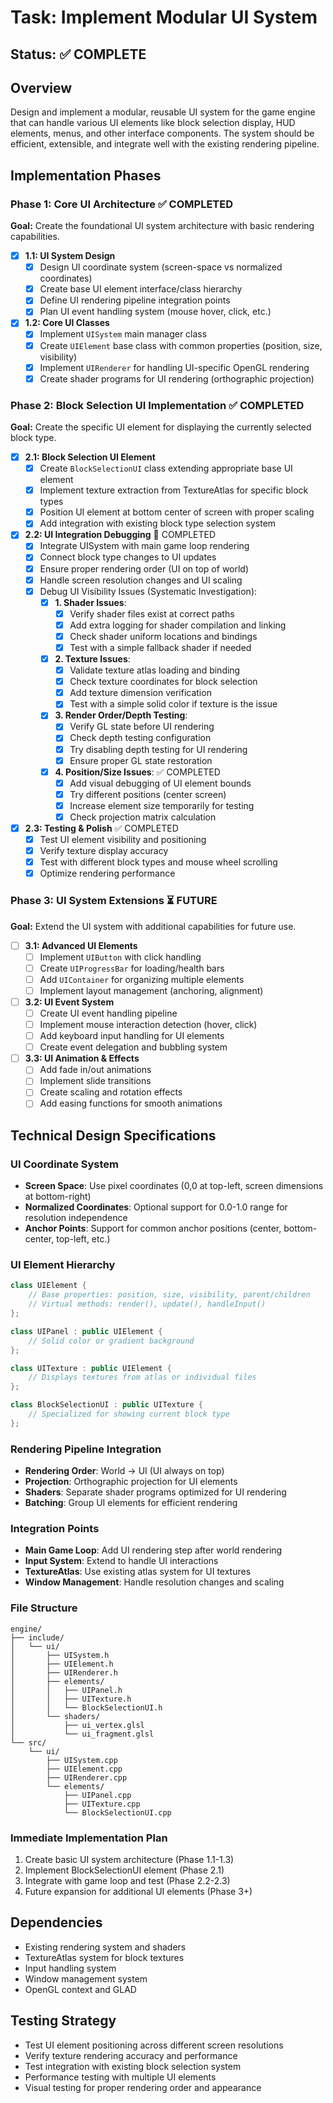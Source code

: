 # Task: Implement Modular UI System

## Status: ✅ COMPLETE

## Overview
Design and implement a modular, reusable UI system for the game engine that can handle various UI elements like block selection display, HUD elements, menus, and other interface components. The system should be efficient, extensible, and integrate well with the existing rendering pipeline.

## Implementation Phases

### Phase 1: Core UI Architecture ✅ COMPLETED
**Goal:** Create the foundational UI system architecture with basic rendering capabilities.

- [x] **1.1: UI System Design**
  - [x] Design UI coordinate system (screen-space vs normalized coordinates)
  - [x] Create base UI element interface/class hierarchy
  - [x] Define UI rendering pipeline integration points
  - [x] Plan UI event handling system (mouse hover, click, etc.)

- [x] **1.2: Core UI Classes**
  - [x] Implement `UISystem` main manager class
  - [x] Create `UIElement` base class with common properties (position, size, visibility)
  - [x] Implement `UIRenderer` for handling UI-specific OpenGL rendering
  - [x] Create shader programs for UI rendering (orthographic projection)

### Phase 2: Block Selection UI Implementation ✅ COMPLETED
**Goal:** Create the specific UI element for displaying the currently selected block type.

- [x] **2.1: Block Selection UI Element**
  - [x] Create `BlockSelectionUI` class extending appropriate base UI element
  - [x] Implement texture extraction from TextureAtlas for specific block types
  - [x] Position UI element at bottom center of screen with proper scaling
  - [x] Add integration with existing block type selection system

- [x] **2.2: UI Integration Debugging** 🚨 COMPLETED
  - [x] Integrate UISystem with main game loop rendering
  - [x] Connect block type changes to UI updates
  - [x] Ensure proper rendering order (UI on top of world)
  - [x] Handle screen resolution changes and UI scaling
  - [x] Debug UI Visibility Issues (Systematic Investigation):
    - [x] **1. Shader Issues**: 
      - [x] Verify shader files exist at correct paths
      - [x] Add extra logging for shader compilation and linking
      - [x] Check shader uniform locations and bindings
      - [x] Test with a simple fallback shader if needed
    - [x] **2. Texture Issues**:
      - [x] Validate texture atlas loading and binding
      - [x] Check texture coordinates for block selection
      - [x] Add texture dimension verification
      - [x] Test with a simple solid color if texture is the issue
    - [x] **3. Render Order/Depth Testing**:
      - [x] Verify GL state before UI rendering
      - [x] Check depth testing configuration
      - [x] Try disabling depth testing for UI rendering
      - [x] Ensure proper GL state restoration
    - [x] **4. Position/Size Issues**: ✅ COMPLETED
      - [x] Add visual debugging of UI element bounds
      - [x] Try different positions (center screen)
      - [x] Increase element size temporarily for testing
      - [x] Check projection matrix calculation

- [x] **2.3: Testing & Polish** ✅ COMPLETED
  - [x] Test UI element visibility and positioning
  - [x] Verify texture display accuracy
  - [x] Test with different block types and mouse wheel scrolling
  - [x] Optimize rendering performance

### Phase 3: UI System Extensions ⏳ FUTURE
**Goal:** Extend the UI system with additional capabilities for future use.

- [ ] **3.1: Advanced UI Elements**
  - [ ] Implement `UIButton` with click handling
  - [ ] Create `UIProgressBar` for loading/health bars
  - [ ] Add `UIContainer` for organizing multiple elements
  - [ ] Implement layout management (anchoring, alignment)

- [ ] **3.2: UI Event System**
  - [ ] Create UI event handling pipeline
  - [ ] Implement mouse interaction detection (hover, click)
  - [ ] Add keyboard input handling for UI elements
  - [ ] Create event delegation and bubbling system

- [ ] **3.3: UI Animation & Effects**
  - [ ] Add fade in/out animations
  - [ ] Implement slide transitions
  - [ ] Create scaling and rotation effects
  - [ ] Add easing functions for smooth animations

## Technical Design Specifications

### UI Coordinate System
- **Screen Space**: Use pixel coordinates (0,0 at top-left, screen dimensions at bottom-right)
- **Normalized Coordinates**: Optional support for 0.0-1.0 range for resolution independence
- **Anchor Points**: Support for common anchor positions (center, bottom-center, top-left, etc.)

### UI Element Hierarchy
```cpp
class UIElement {
    // Base properties: position, size, visibility, parent/children
    // Virtual methods: render(), update(), handleInput()
};

class UIPanel : public UIElement {
    // Solid color or gradient background
};

class UITexture : public UIElement {
    // Displays textures from atlas or individual files
};

class BlockSelectionUI : public UITexture {
    // Specialized for showing current block type
};
```

### Rendering Pipeline Integration
- **Rendering Order**: World → UI (UI always on top)
- **Projection**: Orthographic projection for UI elements
- **Shaders**: Separate shader programs optimized for UI rendering
- **Batching**: Group UI elements for efficient rendering

### Integration Points
- **Main Game Loop**: Add UI rendering step after world rendering
- **Input System**: Extend to handle UI interactions
- **TextureAtlas**: Use existing atlas system for UI textures
- **Window Management**: Handle resolution changes and scaling

### File Structure
```
engine/
├── include/
│   └── ui/
│       ├── UISystem.h
│       ├── UIElement.h
│       ├── UIRenderer.h
│       ├── elements/
│       │   ├── UIPanel.h
│       │   ├── UITexture.h
│       │   └── BlockSelectionUI.h
│       └── shaders/
│           ├── ui_vertex.glsl
│           └── ui_fragment.glsl
└── src/
    └── ui/
        ├── UISystem.cpp
        ├── UIElement.cpp
        ├── UIRenderer.cpp
        └── elements/
            ├── UIPanel.cpp
            ├── UITexture.cpp
            └── BlockSelectionUI.cpp
```

### Immediate Implementation Plan
1. Create basic UI system architecture (Phase 1.1-1.3)
2. Implement BlockSelectionUI element (Phase 2.1)
3. Integrate with game loop and test (Phase 2.2-2.3)
4. Future expansion for additional UI elements (Phase 3+)

## Dependencies
- Existing rendering system and shaders
- TextureAtlas system for block textures
- Input handling system
- Window management system
- OpenGL context and GLAD

## Testing Strategy
- Test UI element positioning across different screen resolutions
- Verify texture rendering accuracy and performance
- Test integration with existing block selection system
- Performance testing with multiple UI elements
- Visual testing for proper rendering order and appearance
